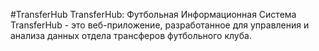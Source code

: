 #TransferHub
TransferHub: Футбольная Информационная Система
TransferHub - это веб-приложение, разработанное для управления и анализа данных отдела трансферов футбольного клуба. 

